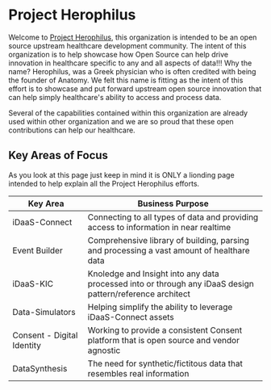 # Project Herophilus

Welcome to [Project Herophilus](https://en.wikipedia.org/wiki/Herophilos), this organization is intended to be an open source upstream healthcare development community. The intent of this organization is to help showcase how Open Source can help drive innovation in healthcare specific to any and all aspects of data!!! Why the name? Herophilus, was a Greek physician who is often credited with being the founder of Anatomy. We felt this name is fitting as the intent of this effort is to showcase and put forward upstream open source innovation that can help simply healthcare's ability to access and process data.

Several of the capabilities contained within this organization are already used within other organization and we are so proud that these open contributions can help our healthcare.

## Key Areas of Focus
As you look at this page just keep in mind it is ONLY a lionding page intended to help explain all the Project Herophilus efforts.

| Key Area | Business Purpose |
|----------|------------------|
|iDaaS-Connect| Connecting to all types of data and providing access to information in near realtime|
|Event Builder| Comprehensive library of building, parsing and processing a vast amount of healthare data|
|iDaaS-KIC| Knoledge and Insight into any data processed into or through any iDaaS design pattern/reference architect|
|Data-Simulators| Helping simplify the ability to leverage iDaaS-Connect assets|
|Consent - Digital Identity| Working to provide a consistent Consent platform that is open source and vendor agnostic|
|DataSynthesis| The need for synthetic/fictitous data that resembles real information| 


